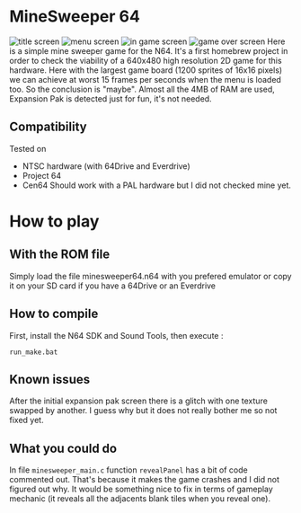 # MineSweeper 64

![title screen](https://github.com/manfriedn64/minesweeper64/screenshots/title.png)
![menu screen](https://github.com/manfriedn64/minesweeper64/screenshots/menu.png)
![in game screen](https://github.com/manfriedn64/minesweeper64/screenshots/game.png)
![game over screen](https://github.com/manfriedn64/minesweeper64/screenshots/lose.png)
Here is a simple mine sweeper game for the N64. It's a first homebrew project in order to check the viability of a 640x480 high resolution 2D game for this hardware. Here with the largest game board (1200 sprites of 16x16 pixels) we can achieve at worst 15 frames per seconds when the menu is loaded too. So the conclusion is "maybe". Almost all the 4MB of RAM are used, Expansion Pak is detected just for fun, it's not needed.

## Compatibility

Tested on
 - NTSC hardware (with 64Drive and Everdrive)
 - Project 64
 - Cen64
Should work with a PAL hardware but I did not checked mine yet.

# How to play
## With the ROM file
Simply load the file minesweeper64.n64 with you prefered emulator or copy it on your SD card if you have a 64Drive or an Everdrive
## How to compile
First, install the N64 SDK and Sound Tools, then execute :

    run_make.bat

## Known issues
After the initial expansion pak screen there is a glitch with one texture swapped by another. I guess why but it does not really bother me so not fixed yet.

## What you could do
In file `minesweeper_main.c` function `revealPanel` has a bit of code commented out. That's because it makes the game crashes and I did not figured out why. It would be something nice to fix in terms of gameplay mechanic (it reveals all the adjacents blank tiles when you reveal one).
